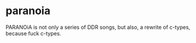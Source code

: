 paranoia
========

PARANOiA is not only a series of DDR songs, but also, a rewrite of c-types, because fuck c-types.
